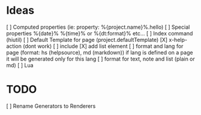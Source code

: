 # Ideas

[ ] Computed properties (ie: property: %{project.name}%.hello)
[ ] Special properties %{date}% %{time}% or %{dt:format}% etc...
[ ] Index command (hiutil)
[ ] Default Template for page (project.defaultTemplate)
[X] x-help-action (dont work)
[ ] include 
[X] add list element
[ ] format and lang for page (format: hs (helpsource), md (markdown))
    if lang is defined on a page it will be generated only for this lang
[ ] format for text, note and list (plain or md)
[ ] Lua

# TODO

[ ] Rename Generators to Renderers
